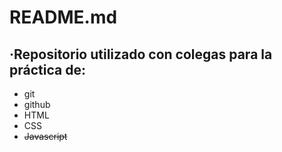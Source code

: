 # README.md

## ·Repositorio utilizado con colegas para la práctica de:

- git
- github
- HTML
- CSS
- ~~Javascript~~
